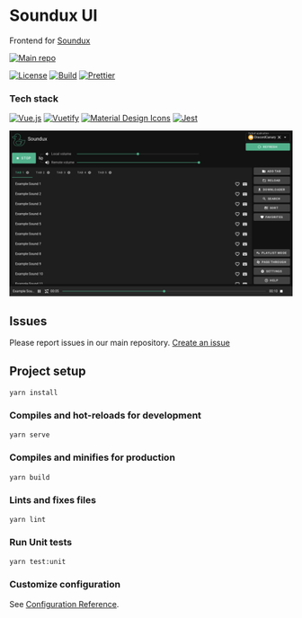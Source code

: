 # Soundux UI

Frontend for [Soundux](https://github.com/Soundux/Soundux)

[![Main repo](https://img.shields.io/badge/View%20our%20main%20repo-181717?style=for-the-badge&logo=github&logoColor=fff)](https://github.com/Soundux/Soundux)

[![License](https://img.shields.io/github/license/Soundux/soundux-ui?style=for-the-badge)](https://github.com/Soundux/soundux-ui/blob/master/LICENSE)
[![Build](https://img.shields.io/github/workflow/status/Soundux/soundux-ui/ci?&style=for-the-badge)](https://github.com/Soundux/soundux-ui/actions?query=workflow%3A%22ci%22)
[![Prettier](https://img.shields.io/badge/code_style-prettier-ff69b4.svg?style=for-the-badge)](https://github.com/prettier/prettier)

### Tech stack
[![Vue.js](https://img.shields.io/badge/Vue.js-4FC08D?style=for-the-badge&logo=vue.js&logoColor=fff)](https://vuejs.org/)
[![Vuetify](https://img.shields.io/badge/Vuetify-1867C0?style=for-the-badge&logo=vuetify&logoColor=fff)](https://vuetifyjs.com/)
[![Material Design Icons](https://img.shields.io/badge/Material%20Design%20Icons-2196F3?style=for-the-badge&logo=material-design-icons&logoColor=fff)](https://materialdesignicons.com/)
[![Jest](https://img.shields.io/badge/Jest-C21325?style=for-the-badge&logo=jest&logoColor=fff)](https://jestjs.io/)

![Screenshot]( https://raw.githubusercontent.com/Soundux/screenshots/screenshots/playing-dark.png)

## Issues
Please report issues in our main repository. [Create an issue](https://github.com/Soundux/Soundux/issues/new/choose)

## Project setup
```
yarn install
```

### Compiles and hot-reloads for development
```
yarn serve
```

### Compiles and minifies for production
```
yarn build
```

### Lints and fixes files
```
yarn lint
```

### Run Unit tests
```
yarn test:unit
```

### Customize configuration
See [Configuration Reference](https://cli.vuejs.org/config/).
